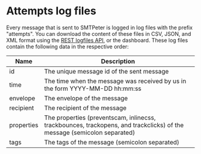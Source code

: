 # Attempts log files

Every message that is sent to SMTPeter is logged in log files with the prefix
"attempts". You can download the content of these files in CSV, JSON, and XML
format using the [REST logfiles API](rest-logfiles), or the dashboard. 
These log files contain the following data in the respective order:

| Name       | Description                                                                                                             |
| -----------| ----------------------------------------------------------------------------------------------------------------------- |
| id         | The unique message id of the sent message                                                                               |
| time       | The time when the message was received by us in the form YYYY-MM-DD hh:mm:ss                                            |
| envelope   | The envelope of the message                                                                                             |
| recipient  | The recipient of the message                                                                                            |
| properties | The properties (preventscam, inlinecss, trackbounces, trackopens, and trackclicks) of the message (semicolon separated) |
| tags       | The tags of the message (semicolon separated)                                                                           |
